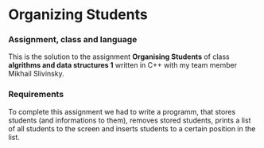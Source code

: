 # Organizing Students

### Assignment, class and language
This is the solution to the assignment **Organising Students** of class **algrithms and data structures 1** written in C++ with my team member Mikhail Slivinsky.

### Requirements
To complete this assignment we had to write a programm, that stores students (and informations to them), removes stored students, prints a list of all students to the screen and inserts students to a certain position in the list. 
